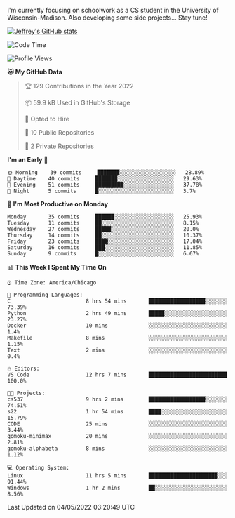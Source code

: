 

I'm currently focusing on schoolwork as a CS student in the University of Wisconsin-Madison.
Also developing some side projects...
Stay tune!

<!-- [![wakatime](https://wakatime.com/badge/user/99a12255-d5fa-4530-a56f-b1f6efe8669d.svg?style=for-the-badge)](https://wakatime.com/@99a12255-d5fa-4530-a56f-b1f6efe8669d) -->

[![Jeffrey's GitHub stats](https://github-readme-stats.vercel.app/api?username=slijeff&count_private=true&show_icons=true)](https://github.com/anuraghazra/github-readme-stats)

<!-- [![Jeffrey's wakatime stats](https://github-readme-stats.vercel.app/api/wakatime?username=slijeff&custom_title=Coding+Time+Last+Week)](https://github.com/slijeff/github-readme-stats) -->

<!-- [![Top Langs](https://github-readme-stats.vercel.app/api/top-langs/?username=slijeff&count_private=true&langs_count=8&hide=javascript&custom_title=Repo+Languages)](https://github.com/anuraghazra/github-readme-stats) -->

<!--START_SECTION:waka-->
![Code Time](http://img.shields.io/badge/Code%20Time-41%20hrs%2029%20mins-blue)

![Profile Views](http://img.shields.io/badge/Profile%20Views-3-blue)

**🐱 My GitHub Data** 

> 🏆 129 Contributions in the Year 2022
 > 
> 📦 59.9 kB Used in GitHub's Storage 
 > 
> 💼 Opted to Hire
 > 
> 📜 10 Public Repositories 
 > 
> 🔑 2 Private Repositories  
 > 
**I'm an Early 🐤** 

```text
🌞 Morning    39 commits     ███████░░░░░░░░░░░░░░░░░░   28.89% 
🌆 Daytime    40 commits     ███████░░░░░░░░░░░░░░░░░░   29.63% 
🌃 Evening    51 commits     █████████░░░░░░░░░░░░░░░░   37.78% 
🌙 Night      5 commits      █░░░░░░░░░░░░░░░░░░░░░░░░   3.7%

```
📅 **I'm Most Productive on Monday** 

```text
Monday       35 commits     ██████░░░░░░░░░░░░░░░░░░░   25.93% 
Tuesday      11 commits     ██░░░░░░░░░░░░░░░░░░░░░░░   8.15% 
Wednesday    27 commits     █████░░░░░░░░░░░░░░░░░░░░   20.0% 
Thursday     14 commits     ██░░░░░░░░░░░░░░░░░░░░░░░   10.37% 
Friday       23 commits     ████░░░░░░░░░░░░░░░░░░░░░   17.04% 
Saturday     16 commits     ███░░░░░░░░░░░░░░░░░░░░░░   11.85% 
Sunday       9 commits      █░░░░░░░░░░░░░░░░░░░░░░░░   6.67%

```


📊 **This Week I Spent My Time On** 

```text
⌚︎ Time Zone: America/Chicago

💬 Programming Languages: 
C                        8 hrs 54 mins       ██████████████████░░░░░░░   73.39% 
Python                   2 hrs 49 mins       █████░░░░░░░░░░░░░░░░░░░░   23.27% 
Docker                   10 mins             ░░░░░░░░░░░░░░░░░░░░░░░░░   1.4% 
Makefile                 8 mins              ░░░░░░░░░░░░░░░░░░░░░░░░░   1.15% 
Text                     2 mins              ░░░░░░░░░░░░░░░░░░░░░░░░░   0.4%

🔥 Editors: 
VS Code                  12 hrs 7 mins       █████████████████████████   100.0%

🐱‍💻 Projects: 
cs537                    9 hrs 2 mins        ██████████████████░░░░░░░   74.51% 
s22                      1 hr 54 mins        ████░░░░░░░░░░░░░░░░░░░░░   15.79% 
CODE                     25 mins             ░░░░░░░░░░░░░░░░░░░░░░░░░   3.44% 
gomoku-minimax           20 mins             ░░░░░░░░░░░░░░░░░░░░░░░░░   2.81% 
gomoku-alphabeta         8 mins              ░░░░░░░░░░░░░░░░░░░░░░░░░   1.12%

💻 Operating System: 
Linux                    11 hrs 5 mins       ██████████████████████░░░   91.44% 
Windows                  1 hr 2 mins         ██░░░░░░░░░░░░░░░░░░░░░░░   8.56%

```


 Last Updated on 04/05/2022 03:20:49 UTC
<!--END_SECTION:waka-->
